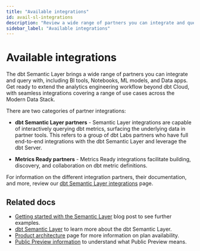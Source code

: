```yaml
---
title: "Available integrations"
id: avail-sl-integrations
description: "Review a wide range of partners you can integrate and query with the dbt Semantic Layer."
sidebar_label: "Available integrations"
---
```


# Available integrations

The dbt Semantic Layer brings a wide range of partners you can integrate and query with, including BI tools, Notebooks, ML models, and Data apps. Get ready to extend the analytics engineering workflow beyond dbt Cloud, with seamless integrations covering a range of use cases across the Modern Data Stack. 

There are two categories of partner integrations: 

-  **dbt Semantic Layer partners** - Semantic Layer integrations are capable of interactively querying dbt metrics, surfacing the underlying data in partner tools. This refers to a group of dbt Labs partners who have full end-to-end integrations with the dbt Semantic Layer and leverage the dbt Server. 

-  **Metrics Ready partners** - Metrics Ready integrations facilitate building, discovery, and collaboration on dbt metric definitions.

For information on the different integration partners, their documentation, and more, review our [dbt Semantic Layer integrations](https://www.getdbt.com/product/semantic-layer-integrations) page.

<Lightbox src="/img/docs/dbt-cloud/semantic-layer/sl_architecture.png" title="dbt Semantic Layer architecture" />


## Related docs

- [Getting started with the Semantic Layer](https://docs.getdbt.com/blog/getting-started-with-the-dbt-semantic-layer) blog post to see further examples.
- [dbt Semantic Layer](/docs/use-dbt-semantic-layer/dbt-semantic-layer) to learn more about the dbt Semantic Layer.
- [Product architecture](/docs/use-dbt-semantic-layer/dbt-semantic-layer#product-architecture) page for more information on plan availability.
- [Public Preview information](/docs/use-dbt-semantic-layer/quickstart-semantic-layer#public-preview) to understand what Public Preview means.
